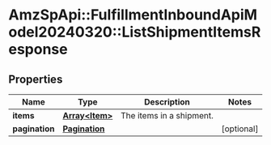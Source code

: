 # AmzSpApi::FulfillmentInboundApiModel20240320::ListShipmentItemsResponse

## Properties
Name | Type | Description | Notes
------------ | ------------- | ------------- | -------------
**items** | [**Array&lt;Item&gt;**](Item.md) | The items in a shipment. | 
**pagination** | [**Pagination**](Pagination.md) |  | [optional] 

